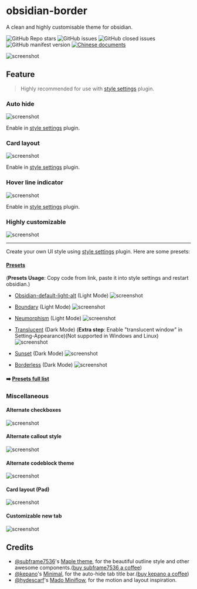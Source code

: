 # obsidian-border

A clean and highly customisable theme for obsidian.

![GitHub Repo stars](https://img.shields.io/github/stars/Akifyss/obsidian-border?color=%23eac54f&style=flat-square) ![GitHub issues](https://img.shields.io/github/issues/Akifyss/obsidian-border?color=%232da44e&style=flat-square) ![GitHub closed issues](https://img.shields.io/github/issues-closed/Akifyss/obsidian-border?color=%238250df&style=flat-square) ![GitHub manifest version](https://img.shields.io/github/manifest-json/v/Akifyss/obsidian-border?style=flat-square) [![Chinese documents](https://img.shields.io/badge/Doc-%E4%B8%AD%E6%96%87-critical?style=flat-square)](https://github.com/Akifyss/obsidian-border/blob/main/README.zh.md)

![screenshot](cover-lg.png)

## Feature

> Highly recommended for use with [style settings](https://github.com/mgmeyers/obsidian-style-settings) plugin.

### Auto hide

![screenshot](img/screenshot.gif)

Enable in [style settings](https://github.com/mgmeyers/obsidian-style-settings) plugin.

### Card layout

![screenshot](img/card.png)

Enable in [style settings](https://github.com/mgmeyers/obsidian-style-settings) plugin.

### Hover line indicator

![screenshot](img/line.gif)

Enable in [style settings](https://github.com/mgmeyers/obsidian-style-settings) plugin.

### Highly customizable

![screenshot](img/screenshot-1.png)

---

Create your own UI style using [style settings](https://github.com/mgmeyers/obsidian-style-settings) plugin. Here are some presets:

#### [Presets](https://github.com/Akifyss/obsidian-border/blob/main/presets.md)

(**Presets Usage**: Copy code from link, paste it into style settings and restart obsidian.)

+ [Obsidian-default-light-alt](https://github.com/Akifyss/obsidian-border/blob/main/presets/Obsidian-default-light-alt.json) (Light Mode)
![screenshot](img/Obsidian-default-light-alt.png)

+ [Boundary](https://github.com/Akifyss/obsidian-border/blob/main/presets/Boundary.json) (Light Mode)
![screenshot](img/Boundary.png)

+ [Neumorphism](https://github.com/Akifyss/obsidian-border/blob/main/presets/Neumorphism.json) (Light Mode)
![screenshot](img/Neumorphism.png)

+ [Translucent](https://github.com/Akifyss/obsidian-border/blob/main/presets/Translucent.json) (Dark Mode)
(**Extra step**: Enable "translucent window" in Setting-Appearance)(Not supported in Windows and Linux)
![screenshot](img/Translucent.png)

+ [Sunset](https://github.com/Akifyss/obsidian-border/blob/main/presets/Sunset.json) (Dark Mode)
![screenshot](img/Sunset.png)

+ [Borderless](https://github.com/Akifyss/obsidian-border/blob/main/presets/Borderless.json) (Dark Mode)
![screenshot](img/Borderless.png)

#### ➡️ [Presets full list](https://github.com/Akifyss/obsidian-border/blob/main/presets.md)

### Miscellaneous

#### Alternate checkboxes

![screenshot](img/Checkboxes.png)

#### Alternate callout style

![screenshot](img/Callout-alt.png)

#### Alternate codeblock theme

![screenshot](img/Codeblock-alt.png)

#### Card layout (Pad)

![screenshot](img/iPad.png)

#### Customizable new tab

![screenshot](img/new-tab.gif)

## Credits

+ [@subframe7536](https://github.com/subframe7536)'s [Maple theme](https://github.com/subframe7536/obsidian-theme-maple), for the beautiful outline style and other awesome components.([buy subframe7536 a coffee](https://www.buymeacoffee.com/subframe753))
+ [@kepano](https://github.com/kepano)'s [Minimal](https://github.com/kepano/obsidian-minimal), for the auto-hide tab title bar.([buy kepano a coffee](https://www.buymeacoffee.com/kepano))
+ [@hydescarf](https://github.com/hydescarf)'s [Mado Miniflow](https://github.com/hydescarf/Obsidian-Theme-Mado-Miniflow), for the motion and layout inspiration.
